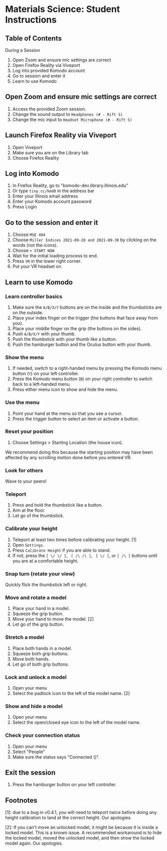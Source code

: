 # Materials Science: Student Instructions

## Table of Contents

During a Session

1. Open Zoom and ensure mic settings are correct
1. Open Firefox Reality via Viveport
1. Log into provided Komodo account
2. Go to session and enter it
3. Learn to use Komodo

## Open Zoom and ensure mic settings are correct

1. Access the provided Zoom session.
2. Change the sound output to `Headphones (# - Rift S)`
3. Change the mic input to `Headset Microphone (# - Rift S)`

## Launch Firefox Reality via Viveport

1. Open Viveport
2. Make sure you are on the Library tab
3. Choose Firefox Reality

## Log into Komodo

1. In Firefox Reality, go to "komodo-dev.library.illinois.edu"
2. Or type `tiny.cc/kmd0` in the address bar
4. Enter your Illinois email address
5. Enter your Komodo account password
6. Press Login

## Go to the session and enter it

1. Choose `MSE 404`
2. Choose `Miller Indices 2021-09-28 and 2021-09-30` by clicking on the words (not the icons).
3. Choose `> START NOW`
4. Wait for the initial loading process to end.
5. Press `VR` in the lower right corner. 
6. Put your VR headset on.

## Learn to use Komodo

### Learn controller basics

1. Make sure the `A/B/X/Y` buttons are on the inside and the thumbsticks are on the outside.
2. Place your index finger on the trigger (the buttons that face away from you).
3. Place your middle finger on the grip (the buttons on the sides).
5. Push `A/B/X/Y` with your thumb.
4. Push the thumbstick with your thumb like a button.
6. Push the hamburger button and the Oculus button with your thumb.

### Show the menu

1. If needed, switch to a right-handed menu by pressing the Komodo menu button (`Y`) on your left controller.
2. Press the Komodo menu button (`B`) on your right controller to switch back to a left-handed menu.
3. Press either menu icon to show and hide the menu. 

### Use the menu

1. Point your hand at the menu so that you see a cursor.
2. Press the trigger button to select an item or activate a button.

### Reset your position

1. Choose Settings > Starting Location (the house icon). 

We recommend doing this because the starting position may have been affected by any scrolling motion done before you entered VR. 

### Look for others

Wave to your peers!

### Teleport

1. Press and hold the thumbstick like a button.
2. Aim at the floor.
3. Let go of the thumbstick. 

### Calibrate your height

1. Teleport at least two times before calibrating your height. [1]
1. Open `Settings`.
2. Press `Calibrate Height` if you are able to stand.
3. If not, press the `[ \/ \/ ]`, ` [ /\ /\ ]`, ` [ \/ ]`, or `[ /\ ]` buttons until you are at a comfortable height. 

### Snap turn (rotate your view)

Quickly flick the thumbstick left or right.

### Move and rotate a model

1. Place your hand in a model.
2. Squeeze the grip button. 
3. Move your hand to move the model. [2]
4. Let go of the grip button.

### Stretch a model

1. Place both hands in a model.
2. Squeeze both grip buttons. 
3. Move both hands.
4. Let go of both grip buttons.

### Lock and unlock a model

1. Open your menu
2. Select the padlock icon to the left of the model name. [2]

### Show and hide a model

1. Open your menu
2. Select the open/closed eye icon to the left of the model name.

### Check your connection status

1. Open your menu
2. Select "People"
3. Make sure the status says "Connected (<Connection ID Here>)". 

## Exit the session

1. Press the hamburger button on your left controller. 

## Footnotes

[1]: due to a bug in v0.4.1, you will need to teleport twice before doing any height calibration to land at the correct height. Our apologies. 

[2]: If you can't move an unlocked model, it might be because it is inside a locked model. This is a known issue. A recommended workaround is to hide the locked model, moved the unlocked model, and then show the locked model again. Our apologies.